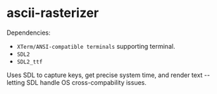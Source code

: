 # ascii-rasterizer

Dependencies:
- `XTerm/ANSI-compatible terminals` supporting terminal.
- `SDL2`
- `SDL2_ttf`

Uses SDL to capture keys, get precise system time, and render text -- letting SDL handle OS cross-compability issues.
